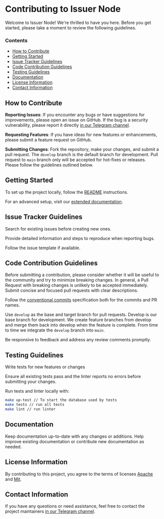 # Contributing to Issuer Node

Welcome to Issuer Node! We're thrilled to have you here. Before you get started, please take a moment to review the following guidelines.

### Contents

- [How to Contribute](#how-to-contribute)
- [Getting Started](#getting-started)
- [Issue Tracker Guidelines](#issue-tracker-guidelines)
- [Code Contribution Guidelines](#code-contribution-guidelines)
- [Testing Guidelines](#testing-guidelines)
- [Documentation](#documentation)
- [License Information](#license-information)
- [Contact Information](#contact-information)

## How to Contribute

**Reporting Issues**: If you encounter any bugs or have suggestions for improvements, please open an issue on GitHub. If the bug is a security vulnerability, please report it directly [in our Telegram channel](https://t.me/PrivadoID_Official/2).

**Requesting Features**: If you have ideas for new features or enhancements, please submit a feature request on GitHub.

**Submitting Changes**: Fork the repository, make your changes, and submit a pull request. The `develop` branch is the default branch for development. Pull request to `main` branch only will be accepted for hot-fixes or releases. Please follow the guidelines outlined below.

## Getting Started

To set up the project locally, follow the [README](./README.md#quick-start-installation) instructions.

For an advanced setup, visit our [extended documentation](https://docs.privado.id/docs/issuer/issuer-configuration).

## Issue Tracker Guidelines

Search for existing issues before creating new ones.

Provide detailed information and steps to reproduce when reporting bugs.

Follow the issue template if available.

## Code Contribution Guidelines
Before submitting a contribution, please consider whether it will be useful to the community and try to minimize breaking changes.  In general, a Pull Request with breaking changes is unlikely to be accepted immediately.
Submit concise and focused pull requests with clear descriptions.

Follow the [conventional commits](https://www.conventionalcommits.org/en/v1.0.0/) specification both for the commits and PR names.

Use `develop` as the base and target branch for pull requests. Develop is our base branch for development. We create feature branches from develop and merge them back into develop when the feature is complete. From time to time we integrate the `develop` branch into `main`.   

Be responsive to feedback and address any review comments promptly.

## Testing Guidelines

Write tests for new features or changes 

Ensure all existing tests pass and the linter reports no errors before submitting your changes.

Run tests and linter locally with:
``` bash
make up-test // To start the database used by tests
make tests // run all tests
make lint // run linter
``` 

## Documentation

Keep documentation up-to-date with any changes or additions.
Help improve existing documentation or contribute new documentation as needed.

## License Information

By contributing to this project, you agree to the terms of licenses [Apache](LICENSE-APACHE) and [Mit](LICENSE-MIT).

## Contact Information

If you have any questions or need assistance, feel free to contact the project maintainers [in our Telegram channel](https://t.me/PrivadoID_Official/2).